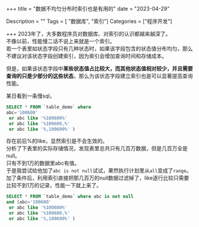 +++
title = "数据不均匀分布时索引也是有用的"
date = "2023-04-29"

Description = ""
Tags = [ "数据库", "索引"]
Categories = ["程序开发"]

+++
2023年了，大多数程序员对数据库、对索引的认识都越来越深了。  
不像以前，性能慢二话不说上来就是一个索引。  
若一个表里如状态字段只有几种状态时，如果该字段包含的状态值分布均匀，那么不建议对该状态字段创建索引，因为索引会增加查询时间和存储成本。

但是，如果该状态字段中**某些状态值占比较大，而其他状态值相对较少，并且需要查询的只是少部分的这些状态**，那么为该状态字段建立索引也是可以显著提高查询性能。

某日看到一条慢sql，
```sql
SELECT * FROM `table_demo` where 
abc='100600'
 or abc like '%100600%'
 or abc like '%100600,%'
 or abc like '%,100600%' )
```

存在前后%的like，显然索引是不会生效的。  
分析了下表里的实际存储情况，发现表里总共只有几百万数据，但是几百万全是null。  
只有不到1万的数据里abc有值。  
于是我尝试给他加了`abc is not null`试试，果然执行计划里从`all`变成了`range`。  
加了条件后，利用索引直接把那几百万的null数据过滤掉了，like逐行比较只需要比较不到1万的记录，性能一下就上来了。

```sql
SELECT * FROM `table_demo` where abc is not null 
and (abc='100600'
 or abc like '%100600%'
 or abc like '%100600,%'
 or abc like '%,100600%' )
```